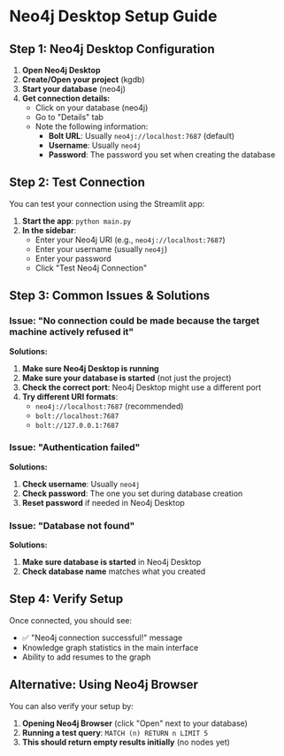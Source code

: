 # Neo4j Desktop Setup Guide

## Step 1: Neo4j Desktop Configuration

1. **Open Neo4j Desktop**
2. **Create/Open your project** (kgdb)
3. **Start your database** (neo4j)
4. **Get connection details:**
   - Click on your database (neo4j)
   - Go to "Details" tab
   - Note the following information:
     - **Bolt URL**: Usually `neo4j://localhost:7687` (default)
     - **Username**: Usually `neo4j`
     - **Password**: The password you set when creating the database

## Step 2: Test Connection

You can test your connection using the Streamlit app:

1. **Start the app**: `python main.py`
2. **In the sidebar**:
   - Enter your Neo4j URI (e.g., `neo4j://localhost:7687`)
   - Enter your username (usually `neo4j`)
   - Enter your password
   - Click "Test Neo4j Connection"

## Step 3: Common Issues & Solutions

### Issue: "No connection could be made because the target machine actively refused it"
**Solutions:**
1. **Make sure Neo4j Desktop is running**
2. **Make sure your database is started** (not just the project)
3. **Check the correct port**: Neo4j Desktop might use a different port
4. **Try different URI formats**:
   - `neo4j://localhost:7687` (recommended)
   - `bolt://localhost:7687`
   - `bolt://127.0.0.1:7687`

### Issue: "Authentication failed"
**Solutions:**
1. **Check username**: Usually `neo4j`
2. **Check password**: The one you set during database creation
3. **Reset password** if needed in Neo4j Desktop

### Issue: "Database not found"
**Solutions:**
1. **Make sure database is started** in Neo4j Desktop
2. **Check database name** matches what you created

## Step 4: Verify Setup

Once connected, you should see:
- ✅ "Neo4j connection successful!" message
- Knowledge graph statistics in the main interface
- Ability to add resumes to the graph

## Alternative: Using Neo4j Browser

You can also verify your setup by:
1. **Opening Neo4j Browser** (click "Open" next to your database)
2. **Running a test query**: `MATCH (n) RETURN n LIMIT 5`
3. **This should return empty results initially** (no nodes yet)
